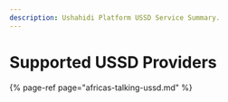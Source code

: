 ```yaml
---
description: Ushahidi Platform USSD Service Summary.
---
```


# Supported USSD Providers

{% page-ref page="africas-talking-ussd.md" %}

